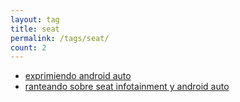 ```yaml
---
layout: tag
title: seat
permalink: /tags/seat/
count: 2
---
```


- [exprimiendo android auto](https://jartigag.blog/exprimiendo-android-auto)
- [ranteando sobre seat infotainment y android auto](https://jartigag.blog/ranteando-sobre-seat-infotainment-y-android-auto)
